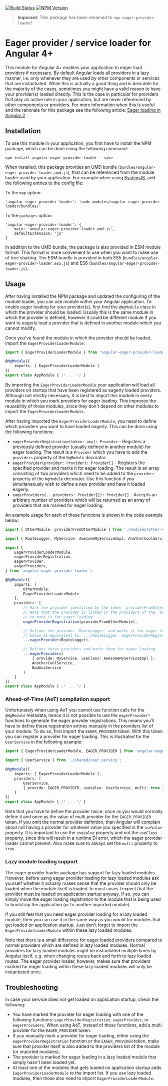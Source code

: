[![Build Status](https://api.travis-ci.org/dscheerens/angular-eager-provider-loader.svg?branch=master)](https://travis-ci.org/dscheerens/angular-eager-provider-loader) [![NPM Version](https://img.shields.io/npm/v/angular-eager-provider-loader.svg)](https://www.npmjs.com/package/angular-eager-provider-loader)

> **Imporant:** This package has been renamed to `ngx-eager-provider-loader`!

# Eager provider / service loader for Angular 4+

This module for Angular 4+ enables your application to eager load providers if necessary.
By default Angular loads all providers in a lazy manner, i.e. only whenever they are used by other components or
services that are instantiated.
While this is actually a good thing and is desirable for the majority of the cases, sometimes you might have a valid
reason to have your provider(s) loaded directly.
This is the case in particular for providers that play an active role in your application, but are never referenced by
other components or providers.
For more information when this is useful and the rationale for this package see the following article: [Eager loading in Angular 2](https://github.com/dscheerens/ngx-eager-provider-loader/blob/master/eager-loading-in-angular-2.md)

## Installation

To use this module in your application, you first have to install the NPM package, which can be done using the following
command:

```
npm install angular-eager-provider-loader --save
```

When installed, this package provides an UMD bundle (`bundles/angular-eager-provider-loader.umd.js`), that can be
referenced from the module loader used by your application.
For example when using [SystemJS](https://github.com/systemjs/systemjs/), add the following entries to the config file:

To the `map` option:
```
'angular-eager-provider-loader': 'node_modules/angular-eager-provider-loader/bundles/'
```

To the `packages` option:
```
'angular-eager-provider-loader': {
    main: 'angular-eager-provider-loader.umd.js',
    defaultExtension: 'js'
}
```

In addition to the UMD bundle, the package is also provided in ESM module format.
This format is more convenient to use when you want to make use of tree shaking.
The ESM bundle is provided in both ES5 (`bundles/angular-eager-provider-loader.es5.js`) and ES6
(`bundles/angular-eager-provider-loader.js`).

## Usage

After having installed the NPM package and updated the configuring of the module loader, you can use module within your
Angular application.
To enable eager loading for your provider(s), first find the `@NgModule` class in which the provider should be loaded.
Usually this is the same module in which the provider is defined, however it could be different module if you want to
eagerly load a provider that is defined in another module which you cannot modify.

Once you've found the module in which the provider should be loaded, import the `EagerProviderLoaderModule`:

```TypeScript
import { EagerProviderLoaderModule } from 'angular-eager-provider-loader';

@NgModule({
    imports: [ EagerProviderLoaderModule ]
})
export class AppModule { /* ... */ }
```

By importing the `EagerProviderLoaderModule` your application will load all providers on startup that have been
registered as eagerly loaded providers.
Although not strictly necessary, it is best to import this module in every module in which you mark providers for eager
loading.
This improves the reusability of those modules, since they don't depend on other modules to import the
`EagerProviderLoaderModule`.

After having imported the `EagerProviderLoaderModule`, you need to define which providers you want to have loaded
eagerly.
This can be done using the following functions:

* `eagerProviderRegistration(token: any): Provider` - Registers a previously defined provider (usually defined in
another module) for eager loading.
The result is a `Provider` which you have to add the `providers` property of the `NgModule` decorator.
* `eagerProvider(provider: Provider): Provider[]` - Registers the specified provider and marks it for eager loading. The
result is an array consisting of two providers which need to be added to the `providers` property of the `NgModule`
decorator. Use this function if you simultaneously wish to define a new provider and have it loaded eagerly.
* `eagerProviders(...providers: Provider[]): Provider[]` - Accepts an arbitrary number of providers which will be
returned as an array of providers that are marked for eager loading.

An example usage for each of these functions is shown in the code example below:

```TypeScript
import { OtherModule, providerFromOtherModule } from './modules/other-module/index';

import { RouteLogger, MyService, AwesomeMyServiceImpl, AnotherCoolService, BadAssService } from './index';

import {
    EagerProviderLoaderModule,
    eagerProviderRegistration,
    eagerProvider,
    eagerProviders,
} from 'angular-eager-provider-loader';

@NgModule({
    imports: [
        OtherModule,
        EagerProviderLoaderModule
    ],
    providers: [
        // Mark the provider identified by the token `providerFromOtherModule` for eager loading.
        // Note that the provider is listed in the providers of the `OtherModule`, so we only have
        // to mark it for eager loading.
        eagerProviderRegistration(providerFromOtherModule),

        // Defines the provider `RouteLogger` and marks it for eager loading. Note that the expression
        // below is equivalent to: ...[RouteLogger, eagerProviderRegistration(RouteLogger)]
        ...eagerProvider(RouteLogger),

        // Defines three providers and marks them for eager loading.
        ...eagerProviders(
            { provide: MyService, useClass: AwesomeMyServiceImpl },
            AnotherCoolService,
            BadAssService
        )
    ]
})
export class AppModule { /* ... */ }
```

### Ahead-of-Time (AoT) compilation support


Unfortunately when using AoT you cannot use function calls for the `@NgModule` metadata, hence it is not possible to use
the `eagerProvider*` functions to generate the eager provider registrations.
This means you'll have to define these registration entries manually in the providers list of your module.
To do so, first import the `EAGER_PROVIDER` token.
With this token you can register a provider for eager loading.
This is illustrated for the `UserService` in the following example:

```TypeScript
import { EagerProviderLoaderModule, EAGER_PROVIDER } from 'angular-eager-provider-loader';

import { UserService } from './shared/user.service';

@NgModule({
	imports: [ EagerProviderLoaderModule ],
	providers: [
		UserService,
		{ provide: EAGER_PROVIDER, useValue: UserService, multi: true }
	]
})
export class AppModule { /* ... */ }
```

Note that you have to define the provider twice: once as you would normally define it and once as the value of multi
provider for the `EAGER_PROVIDER` token.
If you omit the normal provider definition, then Angular will complain about not having a provider for whatever value
you specified in the `useValue` property.
It is important to use the `useValue` property and not the `useClass` property, since this will result in a runtime DI
error, which the eager provider loader cannot prevent.
Also make sure to always set the `multi` property to `true`.

### Lazy module loading support

The eager provider loader package has support for lazy loaded modules.
However, before using eager provider loading for lazy loaded modules ask yourself whether it actually makes sense that
the provider should only be loaded when the module itself is loaded.
In most cases I expect that the provider must be loaded on application startup anyway.
If so, you can simply move the eager loading registration to the module that is being used to bootstrap the application
(or to another imported module).

If you still feel that you need eager provider loading for a lazy loaded module, then you can use it in the same way as
you would for modules that get loaded on application startup.
Just don't forget to import the `EagerProviderLoaderModule` within these lazy loaded modules.

Note that there is a small difference for eager loaded providers compared to normal providers which are defined in lazy
loaded modules.
Normal providers for lazy loaded modules might be instantiated multiple times by Angular itself, e.g. when changing
routes back and forth to lazy loaded routes.
The eager provider loader, however, makes sure that providers marked for eager loading within these lazy loaded modules
will only be instantiated once.

## Troubleshooting

In case your service does not get loaded on application startup, check the following:

* You have marked the provider for eager loading with one of the following functions: `eagerProviderRegistration`,
`eagerProvider`, or `eagerProviders`.
When using AoT, instead of these functions, add a multi provider for the `EAGER_PROVIDER` token.
* If you manually mark a provider for eager loading, either using the `eagerProviderRegistration` function or the
`EAGER_PROVIDER` token, make sure that provider itself is also added to the providers list of the module (or imported
modules).
* The provider is marked for eager loading in a lazy loaded module that simply hasn't been loaded yet.
* At least one of the modules that gets loaded on application startup adds `EagerProviderLoaderModule` to the import
list.
If you use lazy loaded modules, then those also need to import `EagerProviderLoaderModule`.
